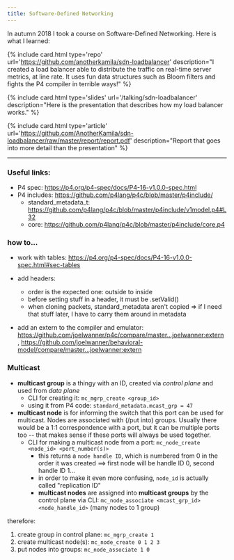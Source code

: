 ```yaml
---
title: Software-Defined Networking
---
```


In autumn 2018 I took a course on Software-Defined Networking. Here is what I learned:

{% include card.html type='repo'
    url='https://github.com/anotherkamila/sdn-loadbalancer'
    description="I created a load balancer able to distribute the traffic on real-time server metrics, at line rate. It uses fun data structures such as Bloom filters and fights the P4 compiler in terrible ways!"
%}

{% include card.html type='slides'
    url='/talking/sdn-loadbalancer'
    description="Here is the presentation that describes how my load balancer works."
%}

{% include card.html type='article'
    url='https://github.com/AnotherKamila/sdn-loadbalancer/raw/master/report/report.pdf'
    description="Report that goes into more detail than the presentation"
%}

-----------------------------------

### Useful links:

* P4 spec: https://p4.org/p4-spec/docs/P4-16-v1.0.0-spec.html
* P4 includes: https://github.com/p4lang/p4c/blob/master/p4include/
  * standard_metadata_t: https://github.com/p4lang/p4c/blob/master/p4include/v1model.p4#L32
  * core: https://github.com/p4lang/p4c/blob/master/p4include/core.p4

### how to...

* work with tables: https://p4.org/p4-spec/docs/P4-16-v1.0.0-spec.html#sec-tables

* add headers:
  * order is the expected one: outside to inside
  * before setting stuff in a header, it must be .setValid()
  * when cloning packets, standard_metadata aren't copied => if I need that stuff later, I have to carry them around in metadata
* add an extern to the compiler and emulator: https://github.com/joelwanner/p4c/compare/master...joelwanner:extern , https://github.com/joelwanner/behavioral-model/compare/master...joelwanner:extern

### Multicast

* **multicast group** is a thingy with an ID, created via _control plane_ and used from _data plane_
  * CLI for creating it: `mc_mgrp_create <group_id>`
  * using it from P4 code: `standard_metadata.mcast_grp = 47`
* **multicast node** is for informing the switch that this port can be used for multicast. Nodes are associated with (/put into) groups. Usually there would be a 1:1 correspondence with a port, but it can be multiple ports too -- that makes sense if these ports will always be used together.
  * CLI for making a multicast node from a port: `mc_node_create <node_id> <port_number(s)>`
    * this returns a `node handle ID`, which is numbered from 0 in the order it was created ==> first node will be handle ID 0, second handle ID 1...
    * in order to make it even more confusing, `node_id` is actually called "replication ID"
    * **multicast nodes** are assigned into **multicast groups** by the control plane via CLI: `mc_node_associate <mcast_grp_id> <node_handle_id>` (many nodes to 1 group)  

therefore:

1. create group in control plane: `mc_mgrp_create 1`
2. create multicast node(s): `mc_node_create 0 1 2 3`
3. put nodes into groups: `mc_node_associate 1 0`
